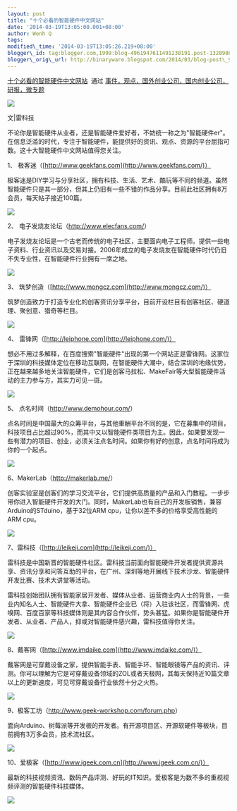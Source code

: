 ```yaml
--- 
layout: post 
title: "十个必看的智能硬件中文网站" 
date: '2014-03-19T13:05:00.001+08:00' 
author: Wenh Q
tags:
modified\_time: '2014-03-19T13:05:26.219+08:00' 
blogger\_id: tag:blogger.com,1999:blog-4961947611491238191.post-1328986956863085091
blogger\_orig\_url: http://binaryware.blogspot.com/2014/03/blog-post\_9152.html
---
```

[十个必看的智能硬件中文网站](http://www.kuailiyu.com/article/8821.html)  通过
[事件，观点，国外创业公司，国内创业公司，研报，微专题](http://www.kuailiyu.com/)





![](https://images-blogger-opensocial.googleusercontent.com/gadgets/proxy?url=http%3A%2F%2Fwww.kuailiyu.com%2Fuploadfile%2F2014%2F0318%2F20140318051736655.jpg&container=blogger&gadget=a&rewriteMime=image%2F*)



文|雷科技



不论你是智能硬件从业者，还是智能硬件爱好者，不妨统一称之为"智能硬件er"。在信息泛滥的时代，专注于智能硬件，能提供好的资讯、观点、资源的平台屈指可数。这十大智能硬件中文网站值得您关注。



1、 极客迷（[http://www.geekfans.com](http://www.geekfans.com/)）



极客迷是DIY学习与分享社区，拥有科技、生活、艺术、酷玩等不同的频道。虽然智能硬件只是其一部分，但其上仍旧有一些不错的作品分享。目前此社区拥有8万会员，每天帖子接近100篇。



![](https://images-blogger-opensocial.googleusercontent.com/gadgets/proxy?url=http%3A%2F%2Fwww.kuailiyu.com%2Fuploadfile%2F2014%2F0318%2F20140318051759188.jpg&container=blogger&gadget=a&rewriteMime=image%2F*)



2、 电子发烧友论坛（<http://www.elecfans.com/>）



电子发烧友论坛是一个古老而传统的电子社区，主要面向电子工程师。提供一些电子资料、行业资讯以及交易对接。2006年成立的电子发烧友在智能硬件时代仍旧不失专业性，在智能硬件行业拥有一席之地。



![](https://images-blogger-opensocial.googleusercontent.com/gadgets/proxy?url=http%3A%2F%2Fwww.kuailiyu.com%2Fuploadfile%2F2014%2F0318%2F20140318051801580.jpg&container=blogger&gadget=a&rewriteMime=image%2F*)



3、 筑梦创造（[http://www.mongcz.com](http://www.mongcz.com/)）



筑梦创造致力于打造专业化的创客资讯分享平台，目前开设栏目有创客社区、硬道理、聚创意、猎奇等栏目。



![](https://images-blogger-opensocial.googleusercontent.com/gadgets/proxy?url=http%3A%2F%2Fwww.kuailiyu.com%2Fuploadfile%2F2014%2F0318%2F20140318051804556.jpg&container=blogger&gadget=a&rewriteMime=image%2F*)



4、 雷锋网（[http://leiphone.com](http://leiphone.com/)）



想必不用过多解释，在百度搜索"智能硬件"出现的第一个网站正是雷锋网。这家位于深圳的科技媒体定位在移动互联网，在智能硬件大潮中，结合深圳的地缘优势，正在越来越多地关注智能硬件，它们是创客马拉松、MakeFair等大型智能硬件活动的主力参与方，其实力可见一斑。



![](https://images-blogger-opensocial.googleusercontent.com/gadgets/proxy?url=http%3A%2F%2Fwww.kuailiyu.com%2Fuploadfile%2F2014%2F0318%2F20140318051806217.jpg&container=blogger&gadget=a&rewriteMime=image%2F*)



5、 点名时间（<http://www.demohour.com/>）



点名时间是中国最大的众筹平台，与其他重酬平台不同的是，它在募集中的项目，科技项目占比超过90%，而其中又以智能硬件类项目为主。因此，如果要发现一些有潜力的项目、创业，必须关注点名时间。如果你有好的创意，点名时间将成为你的一个起点。



![](https://images-blogger-opensocial.googleusercontent.com/gadgets/proxy?url=http%3A%2F%2Fwww.kuailiyu.com%2Fuploadfile%2F2014%2F0318%2F20140318051807642.jpg&container=blogger&gadget=a&rewriteMime=image%2F*)



6、MakerLab（<http://makerlab.me/>）



创客实验室是创客们的学习交流平台，它们提供高质量的产品和入门教程。一步步带你进入智能硬件开发的大门。同时，MakerLab也有自己的开发板销售，兼容Arduino的STduino，基于32位ARM
cpu，让你以差不多的价格享受高性能的ARM cpu。



![](https://images-blogger-opensocial.googleusercontent.com/gadgets/proxy?url=http%3A%2F%2Fwww.kuailiyu.com%2Fuploadfile%2F2014%2F0318%2F20140318051814207.jpg&container=blogger&gadget=a&rewriteMime=image%2F*)



7、雷科技（[http://leikeji.com](http://leikeji.com/)）



雷科技是中国新晋的智能硬件社区。雷科技当前面向智能硬件开发者提供资源共享、资讯分享和问答互助的平台，在广州、深圳等地开展线下技术沙龙、智能硬件开发比赛、技术大讲堂等活动。



雷科技创始团队拥有智能家居开发者、媒体从业者、运营商业内人士的背景，一些业内知名人士、智能硬件大拿、智能硬件企业已（将）入驻该社区，而雷锋网、虎嗅网、百度百家等科技媒体则是其内容合作伙伴，势头甚猛。如果你是智能硬件开发者、从业者、产品人，抑或对智能硬件感兴趣，雷科技值得你关注。



![](https://images-blogger-opensocial.googleusercontent.com/gadgets/proxy?url=http%3A%2F%2Fwww.kuailiyu.com%2Fuploadfile%2F2014%2F0318%2F20140318051814591.jpg&container=blogger&gadget=a&rewriteMime=image%2F*)



8、戴客网（[http://www.imdaike.com](http://www.imdaike.com/)）



戴客网是可穿戴设备之家，提供智能手表、智能手环、智能眼镜等产品的资讯、评测。你可以理解为它是可穿戴设备领域的ZOL或者天极网，其每天保持近10篇文章以上的更新速度，可见可穿戴设备行业依然十分之火热。



![](https://images-blogger-opensocial.googleusercontent.com/gadgets/proxy?url=http%3A%2F%2Fwww.kuailiyu.com%2Fuploadfile%2F2014%2F0318%2F20140318051815511.jpg&container=blogger&gadget=a&rewriteMime=image%2F*)



9、极客工坊（<http://www.geek-workshop.com/forum.php>）



面向Arduino、树莓派等开发板的开发者。有开源项目区、开源软硬件等板块，目前拥有3万多会员，技术流社区。



![](https://images-blogger-opensocial.googleusercontent.com/gadgets/proxy?url=http%3A%2F%2Fwww.kuailiyu.com%2Fuploadfile%2F2014%2F0318%2F20140318051815840.jpg&container=blogger&gadget=a&rewriteMime=image%2F*)



10、爱极客（[http://www.igeek.com.cn](http://www.igeek.com.cn/)）



最新的科技视频资讯、数码产品评测、好玩的IT知识。爱极客是为数不多的重视视频评测的智能硬件科技媒体。



![](https://images-blogger-opensocial.googleusercontent.com/gadgets/proxy?url=http%3A%2F%2Fwww.kuailiyu.com%2Fuploadfile%2F2014%2F0318%2F20140318051816590.jpg&container=blogger&gadget=a&rewriteMime=image%2F*)
